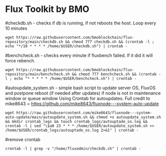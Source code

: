 # Flux Toolkit by BMO

#checkdb.sh - checks if db is running, if not reboots the host. Loop every 10 minutes

```wget https://raw.githubusercontent.com/bmoblockchain/flux-repository/main/checkdb.sh && chmod 777 checkdb.sh && (crontab -l ; echo "*/10 * * * * /home/$USER/checkdb.sh") | crontab -```

#benchcheck.sh - checks every minute if fluxbench failed. If it did it will force rebench.

`wget https://raw.githubusercontent.com/bmoblockchain/flux-repository/main/benchcheck.sh && chmod 777 benchcheck.sh && (crontab -l ; echo "* * * * * /home/$USER/benchcheck.sh") | crontab -`

#autoupdate_system.sh - simple bash script to update server OS, FluxOS and postpone reboot (if needed after updates) if node is not in maintenance window or queue window Using Crontab for autoupdates. Full credit to mike8643 = https://github.com/mike8643/fluxnode---system-auto-update

`wget https://raw.githubusercontent.com/mike8643/fluxnode---system-auto-update/main/autoupdate_system.sh && chmod +x autoupdate_system.sh && mkdir crontab_logs && touch crontab_logs/autouptade_os.log && crontab -l | sed "\$a0 23 * * * /home/$USER/autoupdate_system.sh >> /home/$USER/crontab_logs/autouptade_os.log 2>&1" | crontab -`

#remove crontab

`crontab -l | grep -v "/home/fluxadmin/checkdb.sh" | crontab -
`
